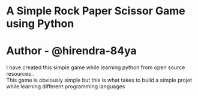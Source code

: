 # A Simple Rock Paper Scissor Game using Python 
# Author - @hirendra-84ya
<p> I have created this simple game while learning python from open source resources .<br> This game is obviously simple but this is what takes to build a simple projet while learning different programming languages </p>
